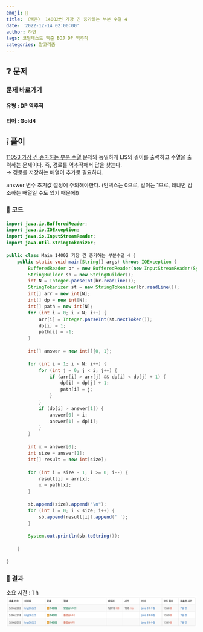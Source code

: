 ```yaml
---
emoji: 🐜
title: 〈백준〉 14002번 가장 긴 증가하는 부분 수열 4
date: '2022-12-14 02:00:00'
author: 하연
tags: 코딩테스트 백준 BOJ DP 역추적
categories: 알고리즘
---
```


## ❔ 문제

### [문제 바로가기](https://www.acmicpc.net/problem/14002)

#### 유형 : DP 역추적

#### 티어 : Gold4

## ❕ 풀이

[11053 가장 긴 증가하는 부분 수열](https://haayun.github.io/boj-9251) 문제와 동일하게 LIS의 길이를 출력하고 수열을 출력하는 문제이다.
즉, 경로를 역추적해서 답을 찾는다.  
→ 경로를 저장하는 배열이 추가로 필요하다.

answer 변수 초기값 설정에 주의해야한다. (인덱스는 0으로, 길이는 1으로, 왜냐면 감소하는 배열일 수도 있기 때문에!)

### 👀 코드

```java
import java.io.BufferedReader;
import java.io.IOException;
import java.io.InputStreamReader;
import java.util.StringTokenizer;

public class Main_14002_가장_긴_증가하는_부분수열_4 {
    public static void main(String[] args) throws IOException {
        BufferedReader br = new BufferedReader(new InputStreamReader(System.in));
        StringBuilder sb = new StringBuilder();
        int N = Integer.parseInt(br.readLine());
        StringTokenizer st = new StringTokenizer(br.readLine());
        int[] arr = new int[N];
        int[] dp = new int[N];
        int[] path = new int[N];
        for (int i = 0; i < N; i++) {
            arr[i] = Integer.parseInt(st.nextToken());
            dp[i] = 1;
            path[i] = -1;
        }

        int[] answer = new int[]{0, 1};

        for (int i = 1; i < N; i++) {
            for (int j = 0; j < i; j++) {
                if (arr[i] > arr[j] && dp[i] < dp[j] + 1) {
                    dp[i] = dp[j] + 1;
                    path[i] = j;
                }
            }
            if (dp[i] > answer[1]) {
                answer[0] = i;
                answer[1] = dp[i];
            }
        }

        int x = answer[0];
        int size = answer[1];
        int[] result = new int[size];

        for (int i = size - 1; i >= 0; i--) {
            result[i] = arr[x];
            x = path[x];
        }

        sb.append(size).append("\n");
        for (int i = 0; i < size; i++) {
            sb.append(result[i]).append(' ');
        }

        System.out.println(sb.toString());

    }

}
```

### 👣 결과

소요 시간 : 1 h
![result](./result.png)

```toc

```
